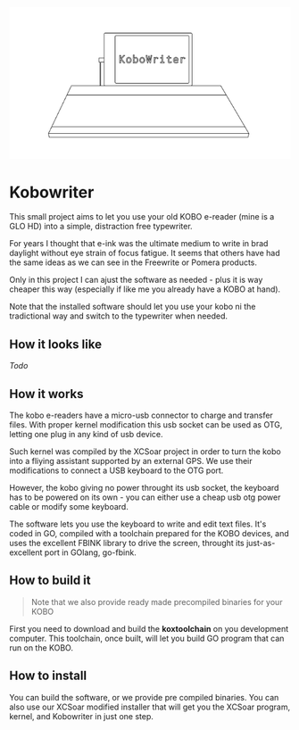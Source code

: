 <p align="center">
  <img src="assets/kobowriter.png" />
</p>

# Kobowriter

This small project aims to let you use your old KOBO e-reader (mine is a GLO HD) into a simple, distraction free typewriter.

For years I thought that e-ink was the ultimate medium to write in brad daylight without eye strain of focus fatigue. It seems that others have had the same ideas as we can see in the Freewrite or Pomera products.

Only in this project I can ajust the software as needed - plus it is way cheaper this way (especially if like me you already have a KOBO at hand).

Note that the installed software should let you use your kobo ni the tradictional way and switch to the typewriter when needed.

## How it looks like

*Todo*

## How it works

The kobo e-readers have a micro-usb connector to charge and transfer files. With proper kernel modification this usb socket can be used as OTG, letting one plug in any kind of usb device.

Such kernel was compiled by the XCSoar project in order to turn the kobo into a fliying assistant supported by an external GPS. We use their modifications to connect a USB keyboard to the OTG port.

However, the kobo giving no power throught its usb socket, the keyboard has to be powered on its own - you can either use a cheap usb otg power cable or modify some keyboard.

The software lets you use the keyboard to write and edit text files. It's coded in GO, compiled with a toolchain prepared for the KOBO devices, and uses the excellent FBINK library to drive the screen, throught its just-as-excellent port in GOlang, go-fbink.
## How to build it

> Note that we also provide ready made precompiled binaries for your KOBO

First you need to download and build the **koxtoolchain** on you development computer. This toolchain, once built, will let you build GO program that can run on the KOBO.

## How to install

You can build the software, or we provide pre compiled binaries. You can also use our XCSoar modified installer that will get you the XCSoar program, kernel, and Kobowriter in just one step.